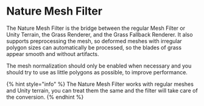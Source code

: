 # Nature Mesh Filter

The Nature Mesh Filter is the bridge between the regular Mesh Filter or Unity Terrain, the Grass Renderer, and the Grass Fallback Renderer. It also supports preprocessing the mesh, so deformed meshes with irregular polygon sizes can automatically be processed, so the blades of grass appear smooth and without artifacts.

The mesh normalization should only be enabled when necessary and you should try to use as little polygons as possible, to improve performance.

{% hint style="info" %}
The Nature Mesh Filter works with regular meshes and Unity terrain, you can treat them the same and the filter will take care of the conversion.
{% endhint %}
